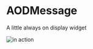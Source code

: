 # AODMessage
A little always on display widget

![in action](https://i.imgur.com/4lStfmU.jpg "Image 1")
